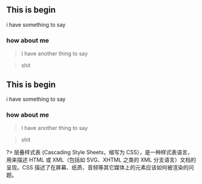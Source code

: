 
## This is begin 
i have something to say
### how about me 
> I have another thing to say

> shit

## This is begin 
i have something to say
### how about me 
> I have another thing to say

> shit

?> 层叠样式表 (Cascading Style Sheets，缩写为 CSS），是一种样式表语言，用来描述 HTML 或 XML（包括如 SVG、XHTML 之类的 XML 分支语言）文档的呈现。CSS 描述了在屏幕、纸质、音频等其它媒体上的元素应该如何被渲染的问题。
